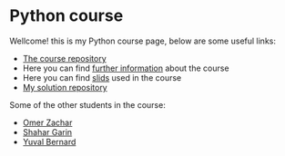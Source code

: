 # Python course

Wellcome! this is my Python course page, below are some useful links:

  * [The course repository](https://github.com/szabgab/wis-python-course-2024-04)
  * Here you can find [further information](https://erez.weizmann.ac.il/apx/f?p=186:30:::NO::pid,pprev:14800,14473) about the course
  * Here you can find [slids](https://code-maven.com/slides/python/) used in the course
  * [My solution repository](https://github.com/THAYKARMIN/python_course)

Some of the other students in the course:

* [Omer Zachar](https://omerzachar.github.io)
* [Shahar Garin](https://shahargarin.github.io)
* [Yuval Bernard](https://yuvalbernard.github.io)
